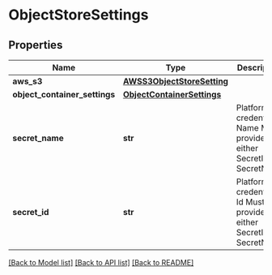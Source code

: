 # ObjectStoreSettings

## Properties
Name | Type | Description | Notes
------------ | ------------- | ------------- | -------------
**aws_s3** | [**AWSS3ObjectStoreSetting**](AWSS3ObjectStoreSetting.md) |  | [optional] 
**object_container_settings** | [**ObjectContainerSettings**](ObjectContainerSettings.md) |  | [optional] 
**secret_name** | **str** | Platform credentials Name  Must provide either SecretId or SecretName | [optional] 
**secret_id** | **str** | Platform credentials Id  Must provide either SecretId or SecretName | [optional] 

[[Back to Model list]](../README.md#documentation-for-models) [[Back to API list]](../README.md#documentation-for-api-endpoints) [[Back to README]](../README.md)


